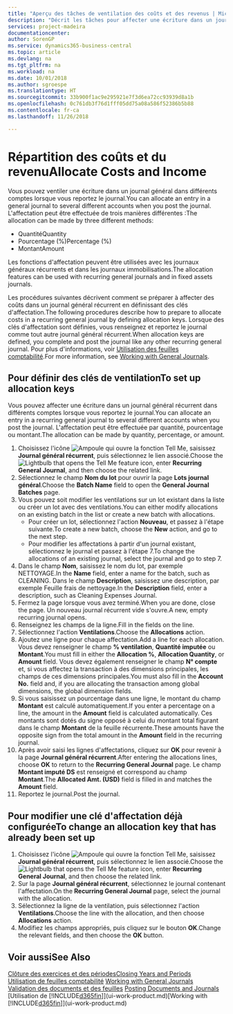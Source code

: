 ```yaml
---
title: "Aperçu des tâches de ventilation des coûts et des revenus | Microsoft Docs"
description: "Décrit les tâches pour affecter une écriture dans un journal général dans différents comptes lorsque vous reportez le journal."
services: project-madeira
documentationcenter: 
author: SorenGP
ms.service: dynamics365-business-central
ms.topic: article
ms.devlang: na
ms.tgt_pltfrm: na
ms.workload: na
ms.date: 10/01/2018
ms.author: sgroespe
ms.translationtype: HT
ms.sourcegitcommit: 33b900f1ac9e295921e7f3d6ea72cc93939d8a1b
ms.openlocfilehash: 0c761db3f76d1fff05dd75a08a586f52386b5b88
ms.contentlocale: fr-ca
ms.lasthandoff: 11/26/2018

---
```

# <a name="allocate-costs-and-income"></a><span data-ttu-id="a5834-103">Répartition des coûts et du revenu</span><span class="sxs-lookup"><span data-stu-id="a5834-103">Allocate Costs and Income</span></span>
<span data-ttu-id="a5834-104">Vous pouvez ventiler une écriture dans un journal général dans différents comptes lorsque vous reportez le journal.</span><span class="sxs-lookup"><span data-stu-id="a5834-104">You can allocate an entry in a general journal to several different accounts when you post the journal.</span></span> <span data-ttu-id="a5834-105">L'affectation peut être effectuée de trois manières différentes :</span><span class="sxs-lookup"><span data-stu-id="a5834-105">The allocation can be made by three different methods:</span></span>

* <span data-ttu-id="a5834-106">Quantité</span><span class="sxs-lookup"><span data-stu-id="a5834-106">Quantity</span></span>
* <span data-ttu-id="a5834-107">Pourcentage (%)</span><span class="sxs-lookup"><span data-stu-id="a5834-107">Percentage (%)</span></span>
* <span data-ttu-id="a5834-108">Montant</span><span class="sxs-lookup"><span data-stu-id="a5834-108">Amount</span></span>

<span data-ttu-id="a5834-109">Les fonctions d'affectation peuvent être utilisées avec les journaux généraux récurrents et dans les journaux immobilisations.</span><span class="sxs-lookup"><span data-stu-id="a5834-109">The allocation features can be used with recurring general journals and in fixed assets journals.</span></span>
<!--You can also distribute the cost or revenue of a line to an intercompany partner when you post a sales or purchase document. When you post the document, a line will be posted in your general journal, and a corresponding line will be created in the intercompany outbox.-->

<span data-ttu-id="a5834-110">Les procédures suivantes décrivent comment se préparer à affecter des coûts dans un journal général récurrent en définissant des clés d'affectation.</span><span class="sxs-lookup"><span data-stu-id="a5834-110">The following procedures describe how to prepare to allocate costs in a recurring general journal by defining allocation keys.</span></span> <span data-ttu-id="a5834-111">Lorsque des clés d'affectation sont définies, vous renseignez et reportez le journal comme tout autre journal général récurrent.</span><span class="sxs-lookup"><span data-stu-id="a5834-111">When allocation keys are defined, you complete and post the journal like any other recurring general journal.</span></span> <span data-ttu-id="a5834-112">Pour plus d'informations, voir [Utilisation des feuilles comptabilité](ui-work-general-journals.md).</span><span class="sxs-lookup"><span data-stu-id="a5834-112">For more information, see [Working with General Journals](ui-work-general-journals.md).</span></span>

## <a name="to-set-up-allocation-keys"></a><span data-ttu-id="a5834-113">Pour définir des clés de ventilation</span><span class="sxs-lookup"><span data-stu-id="a5834-113">To set up allocation keys</span></span>
<span data-ttu-id="a5834-114">Vous pouvez affecter une écriture dans un journal général récurrent dans différents comptes lorsque vous reportez le journal.</span><span class="sxs-lookup"><span data-stu-id="a5834-114">You can allocate an entry in a recurring general journal to several different accounts when you post the journal.</span></span> <span data-ttu-id="a5834-115">L'affectation peut être effectuée par quantité, pourcentage ou montant.</span><span class="sxs-lookup"><span data-stu-id="a5834-115">The allocation can be made by quantity, percentage, or amount.</span></span>
1. <span data-ttu-id="a5834-116">Choisissez l'icône ![Ampoule qui ouvre la fonction Tell Me](media/ui-search/search_small.png "Dites-moi ce que vous voulez faire"), saisissez **Journal général récurrent**, puis sélectionnez le lien associé.</span><span class="sxs-lookup"><span data-stu-id="a5834-116">Choose the ![Lightbulb that opens the Tell Me feature](media/ui-search/search_small.png "Tell me what you want to do") icon, enter **Recurring General Journal**, and then choose the related link.</span></span>
2. <span data-ttu-id="a5834-117">Sélectionnez le champ **Nom du lot** pour ouvrir la page **Lots journal général**.</span><span class="sxs-lookup"><span data-stu-id="a5834-117">Choose the **Batch Name** field to open the **General Journal Batches** page.</span></span>
3. <span data-ttu-id="a5834-118">Vous pouvez soit modifier les ventilations sur un lot existant dans la liste ou créer un lot avec des ventilations.</span><span class="sxs-lookup"><span data-stu-id="a5834-118">You can either modify allocations on an existing batch in the list or create a new batch with allocations.</span></span>
   * <span data-ttu-id="a5834-119">Pour créer un lot, sélectionnez l'action **Nouveau**, et passez à l'étape suivante.</span><span class="sxs-lookup"><span data-stu-id="a5834-119">To create a new batch, choose the **New** action, and go to the next step.</span></span>
   * <span data-ttu-id="a5834-120">Pour modifier les affectations à partir d'un journal existant, sélectionnez le journal et passez à l'étape 7.</span><span class="sxs-lookup"><span data-stu-id="a5834-120">To change the allocations of an existing journal, select the journal and go to step 7.</span></span>    
4. <span data-ttu-id="a5834-121">Dans le champ **Nom**, saisissez le nom du lot, par exemple NETTOYAGE.</span><span class="sxs-lookup"><span data-stu-id="a5834-121">In the **Name** field, enter a name for the batch, such as CLEANING.</span></span> <span data-ttu-id="a5834-122">Dans le champ **Description**, saisissez une description, par exemple Feuille frais de nettoyage.</span><span class="sxs-lookup"><span data-stu-id="a5834-122">In the **Description** field, enter a description, such as Cleaning Expenses Journal.</span></span>
5. <span data-ttu-id="a5834-123">Fermez la page lorsque vous avez terminé.</span><span class="sxs-lookup"><span data-stu-id="a5834-123">When you are done, close the page.</span></span> <span data-ttu-id="a5834-124">Un nouveau journal récurrent vide s'ouvre.</span><span class="sxs-lookup"><span data-stu-id="a5834-124">A new, empty recurring journal opens.</span></span>
6. <span data-ttu-id="a5834-125">Renseignez les champs de la ligne.</span><span class="sxs-lookup"><span data-stu-id="a5834-125">Fill in the fields on the line.</span></span>
7. <span data-ttu-id="a5834-126">Sélectionnez l'action **Ventilations**.</span><span class="sxs-lookup"><span data-stu-id="a5834-126">Choose the **Allocations** action.</span></span>
8. <span data-ttu-id="a5834-127">Ajoutez une ligne pour chaque affectation.</span><span class="sxs-lookup"><span data-stu-id="a5834-127">Add a line for each allocation.</span></span> <span data-ttu-id="a5834-128">Vous devez renseigner le champ **% ventilation**, **Quantité imputée** ou **Montant**.</span><span class="sxs-lookup"><span data-stu-id="a5834-128">You must fill in either the **Allocation %**, **Allocation Quantity**, or **Amount** field.</span></span> <span data-ttu-id="a5834-129">Vous devez également renseigner le champ **N° compte** et, si vous affectez la transaction à des dimensions principales, les champs de ces dimensions principales.</span><span class="sxs-lookup"><span data-stu-id="a5834-129">You must also fill in the **Account No.** field and, if you are allocating the transaction among global dimensions, the global dimension fields.</span></span>
9. <span data-ttu-id="a5834-130">Si vous saisissez un pourcentage dans une ligne, le montant du champ **Montant** est calculé automatiquement.</span><span class="sxs-lookup"><span data-stu-id="a5834-130">If you enter a percentage on a line, the amount in the **Amount** field is calculated automatically.</span></span> <span data-ttu-id="a5834-131">Ces montants sont dotés du signe opposé à celui du montant total figurant dans le champ **Montant** de la feuille récurrente.</span><span class="sxs-lookup"><span data-stu-id="a5834-131">These amounts have the opposite sign from the total amount in the **Amount** field in the recurring journal.</span></span>
10. <span data-ttu-id="a5834-132">Après avoir saisi les lignes d'affectations, cliquez sur **OK** pour revenir à la page **Journal général récurrent**.</span><span class="sxs-lookup"><span data-stu-id="a5834-132">After entering the allocations lines, choose **OK** to return to the **Recurring General Journal** page.</span></span> <span data-ttu-id="a5834-133">Le champ **Montant imputé DS** est renseigné et correspond au champ **Montant**.</span><span class="sxs-lookup"><span data-stu-id="a5834-133">The **Allocated Amt. (USD)** field is filled in and matches the **Amount** field.</span></span>
11. <span data-ttu-id="a5834-134">Reportez le journal.</span><span class="sxs-lookup"><span data-stu-id="a5834-134">Post the journal.</span></span>

## <a name="to-change-an-allocation-key-that-has-already-been-set-up"></a><span data-ttu-id="a5834-135">Pour modifier une clé d'affectation déjà configurée</span><span class="sxs-lookup"><span data-stu-id="a5834-135">To change an allocation key that has already been set up</span></span>
1. <span data-ttu-id="a5834-136">Choisissez l'icône ![Ampoule qui ouvre la fonction Tell Me](media/ui-search/search_small.png "Dites-moi ce que vous voulez faire"), saisissez **Journal général récurrent**, puis sélectionnez le lien associé.</span><span class="sxs-lookup"><span data-stu-id="a5834-136">Choose the ![Lightbulb that opens the Tell Me feature](media/ui-search/search_small.png "Tell me what you want to do") icon, enter **Recurring General Journal**, and then choose the related link.</span></span>
2. <span data-ttu-id="a5834-137">Sur la page **Journal général récurrent**, sélectionnez le journal contenant l'affectation.</span><span class="sxs-lookup"><span data-stu-id="a5834-137">On the **Recurring General Journal** page, select the journal with the allocation.</span></span>
3. <span data-ttu-id="a5834-138">Sélectionnez la ligne de la ventilation, puis sélectionnez l'action **Ventilations**.</span><span class="sxs-lookup"><span data-stu-id="a5834-138">Choose the line with the allocation, and then choose **Allocations** action.</span></span>
4. <span data-ttu-id="a5834-139">Modifiez les champs appropriés, puis cliquez sur le bouton **OK**.</span><span class="sxs-lookup"><span data-stu-id="a5834-139">Change the relevant fields, and then choose the **OK** button.</span></span>

## <a name="see-also"></a><span data-ttu-id="a5834-140">Voir aussi</span><span class="sxs-lookup"><span data-stu-id="a5834-140">See Also</span></span>
[<span data-ttu-id="a5834-141">Clôture des exercices et des périodes</span><span class="sxs-lookup"><span data-stu-id="a5834-141">Closing Years and Periods</span></span>](year-close-years-periods.md)  
<span data-ttu-id="a5834-142">[Utilisation de feuilles comptabilité](ui-work-general-journals.md)  </span><span class="sxs-lookup"><span data-stu-id="a5834-142">[Working with General Journals](ui-work-general-journals.md)  </span></span>  
<span data-ttu-id="a5834-143">[Validation des documents et des feuilles](ui-post-documents-journals.md)  </span><span class="sxs-lookup"><span data-stu-id="a5834-143">[Posting Documents and Journals](ui-post-documents-journals.md)  </span></span>  
<span data-ttu-id="a5834-144">[Utilisation de [!INCLUDE[d365fin](includes/d365fin_md.md)]](ui-work-product.md)</span><span class="sxs-lookup"><span data-stu-id="a5834-144">[Working with [!INCLUDE[d365fin](includes/d365fin_md.md)]](ui-work-product.md)</span></span>

